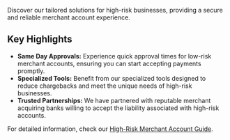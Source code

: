 Discover our tailored solutions for high-risk businesses, providing a secure and reliable merchant account experience.

## Key Highlights

- **Same Day Approvals:** Experience quick approval times for low-risk merchant accounts, ensuring you can start accepting payments promptly.
- **Specialized Tools:** Benefit from our specialized tools designed to reduce chargebacks and meet the unique needs of high-risk businesses.
- **Trusted Partnerships:** We have partnered with reputable merchant acquiring banks willing to accept the liability associated with high-risk accounts.

For detailed information, check our [High-Risk Merchant Account Guide]([https://emerchantauthority.com/high-risk-guide](https://emerchantauthority.com/what-is-a-high-risk-merchant-account/)https://emerchantauthority.com/what-is-a-high-risk-merchant-account/).
